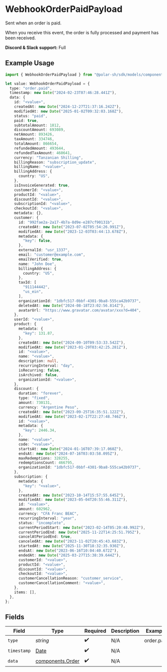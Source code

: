 # WebhookOrderPaidPayload

Sent when an order is paid.

When you receive this event, the order is fully processed and payment has been received.

**Discord & Slack support:** Full

## Example Usage

```typescript
import { WebhookOrderPaidPayload } from "@polar-sh/sdk/models/components/webhookorderpaidpayload.js";

let value: WebhookOrderPaidPayload = {
  type: "order.paid",
  timestamp: new Date("2024-02-23T07:46:28.441Z"),
  data: {
    id: "<value>",
    createdAt: new Date("2024-12-27T21:37:16.242Z"),
    modifiedAt: new Date("2025-01-02T09:32:03.168Z"),
    status: "paid",
    paid: true,
    subtotalAmount: 1812,
    discountAmount: 693089,
    netAmount: 893426,
    taxAmount: 334746,
    totalAmount: 866654,
    refundedAmount: 493644,
    refundedTaxAmount: 460641,
    currency: "Tanzanian Shilling",
    billingReason: "subscription_update",
    billingName: "<value>",
    billingAddress: {
      country: "US",
    },
    isInvoiceGenerated: true,
    customerId: "<value>",
    productId: "<value>",
    discountId: "<value>",
    subscriptionId: "<value>",
    checkoutId: "<value>",
    metadata: {},
    customer: {
      id: "992fae2a-2a17-4b7a-8d9e-e287cf90131b",
      createdAt: new Date("2023-07-02T05:54:26.991Z"),
      modifiedAt: new Date("2023-12-03T03:44:13.678Z"),
      metadata: {
        "key": false,
      },
      externalId: "usr_1337",
      email: "customer@example.com",
      emailVerified: true,
      name: "John Doe",
      billingAddress: {
        country: "US",
      },
      taxId: [
        "911144442",
        "us_ein",
      ],
      organizationId: "1dbfc517-0bbf-4301-9ba8-555ca42b9737",
      deletedAt: new Date("2024-08-18T23:02:56.814Z"),
      avatarUrl: "https://www.gravatar.com/avatar/xxx?d=404",
    },
    userId: "<value>",
    product: {
      metadata: {
        "key": 131.87,
      },
      createdAt: new Date("2024-09-10T09:53:33.542Z"),
      modifiedAt: new Date("2023-01-29T03:42:25.281Z"),
      id: "<value>",
      name: "<value>",
      description: null,
      recurringInterval: "day",
      isRecurring: false,
      isArchived: false,
      organizationId: "<value>",
    },
    discount: {
      duration: "forever",
      type: "fixed",
      amount: 730131,
      currency: "Argentine Peso",
      createdAt: new Date("2023-09-25T16:35:51.122Z"),
      modifiedAt: new Date("2023-02-17T22:27:48.746Z"),
      id: "<value>",
      metadata: {
        "key": 2446.34,
      },
      name: "<value>",
      code: "<value>",
      startsAt: new Date("2024-01-16T07:39:17.060Z"),
      endsAt: new Date("2024-07-16T03:03:58.095Z"),
      maxRedemptions: 328255,
      redemptionsCount: 466795,
      organizationId: "1dbfc517-0bbf-4301-9ba8-555ca42b9737",
    },
    subscription: {
      metadata: {
        "key": "<value>",
      },
      createdAt: new Date("2023-10-14T15:57:55.645Z"),
      modifiedAt: new Date("2023-05-04T20:55:46.311Z"),
      id: "<value>",
      amount: 602962,
      currency: "CFA Franc BEAC",
      recurringInterval: "year",
      status: "incomplete",
      currentPeriodStart: new Date("2023-02-14T05:20:48.992Z"),
      currentPeriodEnd: new Date("2025-11-22T14:25:51.795Z"),
      cancelAtPeriodEnd: true,
      canceledAt: new Date("2023-11-02T20:45:43.683Z"),
      startedAt: new Date("2025-11-30T18:32:35.930Z"),
      endsAt: new Date("2023-06-16T10:04:40.672Z"),
      endedAt: new Date("2025-03-27T15:38:39.644Z"),
      customerId: "<value>",
      productId: "<value>",
      discountId: "<value>",
      checkoutId: "<value>",
      customerCancellationReason: "customer_service",
      customerCancellationComment: "<value>",
    },
    items: [],
  },
};
```

## Fields

| Field                                                                                         | Type                                                                                          | Required                                                                                      | Description                                                                                   | Example                                                                                       |
| --------------------------------------------------------------------------------------------- | --------------------------------------------------------------------------------------------- | --------------------------------------------------------------------------------------------- | --------------------------------------------------------------------------------------------- | --------------------------------------------------------------------------------------------- |
| `type`                                                                                        | *string*                                                                                      | :heavy_check_mark:                                                                            | N/A                                                                                           | order.paid                                                                                    |
| `timestamp`                                                                                   | [Date](https://developer.mozilla.org/en-US/docs/Web/JavaScript/Reference/Global_Objects/Date) | :heavy_check_mark:                                                                            | N/A                                                                                           |                                                                                               |
| `data`                                                                                        | [components.Order](../../models/components/order.md)                                          | :heavy_check_mark:                                                                            | N/A                                                                                           |                                                                                               |